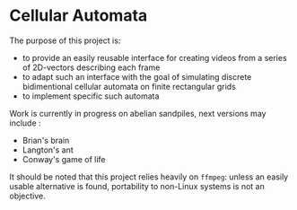 # Cellular Automata

The purpose of this project is:
- to provide an easily reusable interface for creating videos from a series of 2D-vectors describing each frame
- to adapt such an interface with the goal of simulating discrete bidimentional cellular automata on finite rectangular grids
- to implement specific such automata

Work is currently in progress on abelian sandpiles, next versions may include :
- Brian's brain
- Langton's ant
- Conway's game of life


It should be noted that this project relies heavily on `ffmpeg`: unless an easily usable alternative is found, portability to non-Linux systems is not an objective.
